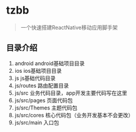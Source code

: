 # tzbb
>一个快速搭建ReactNative移动应用脚手架

## 目录介绍
1. android
android基础项目目录
2. ios
ios基础项目目录
3. js
js基础代码目录
4. js/routes 
路由配置目录
5. js/src
业务代码目录，app开发主要代码写在这里
6. js/src/pages 
页面代码包
7. js/src/Themes
主题代码包
8. js/src/cores
核心代码包（业务开发基本不会更改）
9. js/src/main
入口包
